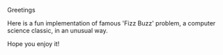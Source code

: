 Greetings

Here is a fun implementation of famous 'Fizz Buzz' problem, a computer science classic, in an unusual way.

Hope you enjoy it!
